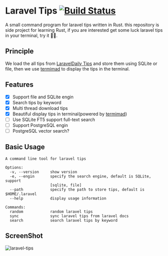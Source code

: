 # Laravel Tips [![Build Status]][actions]

[Build Status]: https://img.shields.io/github/actions/workflow/status/godruoyi/laravel-tips/ci.yml?branch=master

[actions]: https://github.com/godruoyi/laravel-tips/actions?query=branch%3Amaster

A small command program for laravel tips written in Rust. this repository is side project for learning Rust, if you are
interested get some luck laravel tips in your terminal, try it 🍡🦤.

## Principle

We load the all tips from [LaravelDaily Tips](https://github.com/LaravelDaily/laravel-tips) and store them using SQLite
or
file, then we use [termimad](https://github.com/Canop/termimad) to display the tips in the terminal.

## Features

- [x] Support file and SQLite engin
- [x] Search tips by keyword
- [x] Multi thread download tips
- [x] Beautiful display tips in terminal(powered by [termimad](https://github.com/Canop/termimad))
- [ ] Use SQLite FT5 support full-text search
- [ ] Support PostgreSQL engin
- [ ] PostgreSQL vector search?

## Basic Usage

```
A command line tool for laravel tips

Options:
  -v, --version     show version
  -e, --engin       specify the search engine, default is SQLite, support
                    [sqlite, file]
  --path            specify the path to store tips, default is $HOME/.laravel
  --help            display usage information

Commands:
  random            random laravel tips
  sync              sync laravel tips from laravel docs
  search            search laravel tips by keyword
```

## ScreenShot

![laravel-tips](https://user-images.githubusercontent.com/16079222/242636067-803c1c9c-1dfe-4f18-abaf-2921a734888d.gif)